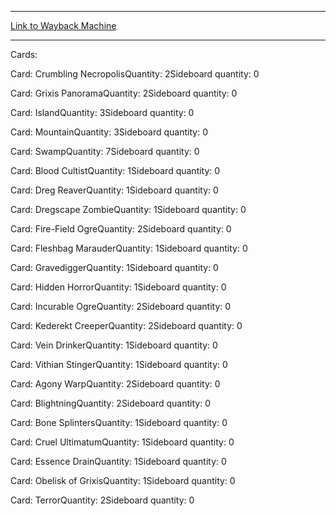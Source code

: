 
---
[Link to Wayback Machine](https://web.archive.org/web/20160109193315/http://magic.wizards.com/en/articles/decks/grixis-undead-ubr-2016-01-04)

[_metadata_:generator]:- "Drupal 7 (http://drupal.org)"
[_metadata_:node]:- "961676"
[_metadata_:publish_date]:- "2016-01-04"
[_metadata_:source]:- "article"
[_metadata_:title]:- "Grixis Undead (UBR)"
[_metadata_:wayback_capture_timestamp]:- "2016-01-09 19:33:15"
[_metadata_:wayback_raw_url]:- "https://web.archive.org/web/20160109193315id_/http://magic.wizards.com/en/articles/decks/grixis-undead-ubr-2016-01-04"
[_metadata_:wayback_url]:- "http://magic.wizards.com/en/articles/decks/grixis-undead-ubr-2016-01-04"
---





Cards: 

Card: Crumbling NecropolisQuantity: 2Sideboard quantity: 0 



Card: Grixis PanoramaQuantity: 2Sideboard quantity: 0 



Card: IslandQuantity: 3Sideboard quantity: 0 



Card: MountainQuantity: 3Sideboard quantity: 0 



Card: SwampQuantity: 7Sideboard quantity: 0 



Card: Blood CultistQuantity: 1Sideboard quantity: 0 



Card: Dreg ReaverQuantity: 1Sideboard quantity: 0 



Card: Dregscape ZombieQuantity: 1Sideboard quantity: 0 



Card: Fire-Field OgreQuantity: 2Sideboard quantity: 0 



Card: Fleshbag MarauderQuantity: 1Sideboard quantity: 0 



Card: GravediggerQuantity: 1Sideboard quantity: 0 



Card: Hidden HorrorQuantity: 1Sideboard quantity: 0 



Card: Incurable OgreQuantity: 2Sideboard quantity: 0 



Card: Kederekt CreeperQuantity: 2Sideboard quantity: 0 



Card: Vein DrinkerQuantity: 1Sideboard quantity: 0 



Card: Vithian StingerQuantity: 1Sideboard quantity: 0 



Card: Agony WarpQuantity: 2Sideboard quantity: 0 



Card: BlightningQuantity: 2Sideboard quantity: 0 



Card: Bone SplintersQuantity: 1Sideboard quantity: 0 



Card: Cruel UltimatumQuantity: 1Sideboard quantity: 0 



Card: Essence DrainQuantity: 1Sideboard quantity: 0 



Card: Obelisk of GrixisQuantity: 1Sideboard quantity: 0 



Card: TerrorQuantity: 2Sideboard quantity: 0 




 

 
